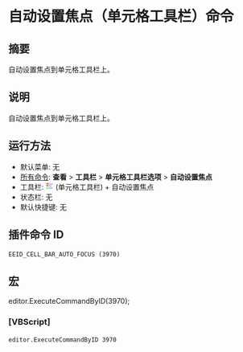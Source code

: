 # 自动设置焦点（单元格工具栏）命令

## 摘要

自动设置焦点到单元格工具栏上。

## 说明

自动设置焦点到单元格工具栏上。

## 运行方法

- 默认菜单: 无
- [所有命令](../tools/all_commands): **查看** >
**工具栏** \> **单元格工具栏选项** \> **自动设置焦点**
- 工具栏: ![](../../images/commonsettings.png) (单元格工具栏) \+ 自动设置焦点
- 状态栏: 无
- 默认快捷键: 无

## 插件命令 ID

```
EEID_CELL_BAR_AUTO_FOCUS (3970)
```

## 宏

editor.ExecuteCommandByID(3970);

### \[VBScript\]

```
editor.ExecuteCommandByID 3970
```
